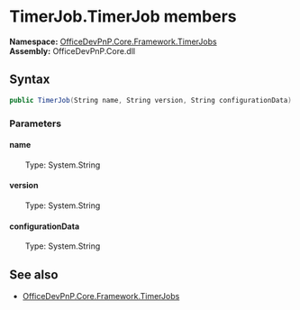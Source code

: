 # TimerJob.TimerJob members 
  

**Namespace:** [OfficeDevPnP.Core.Framework.TimerJobs](OfficeDevPnP.Core.Framework.TimerJobs.md)  
**Assembly:** OfficeDevPnP.Core.dll  
## Syntax
```C#
public TimerJob(String name, String version, String configurationData)
```
### Parameters
#### name  
&emsp;&emsp;Type: System.String  
#### version  
&emsp;&emsp;Type: System.String  
#### configurationData  
&emsp;&emsp;Type: System.String  
## See also
- [OfficeDevPnP.Core.Framework.TimerJobs](OfficeDevPnP.Core.Framework.TimerJobs.md)
